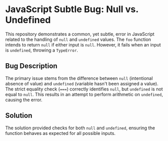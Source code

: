 # JavaScript Subtle Bug: Null vs. Undefined

This repository demonstrates a common, yet subtle, error in JavaScript related to the handling of `null` and `undefined` values.  The `foo` function intends to return `null` if either input is `null`. However, it fails when an input is `undefined`, throwing a `TypeError`. 

## Bug Description

The primary issue stems from the difference between `null` (intentional absence of value) and `undefined` (variable hasn't been assigned a value).  The strict equality check (`===`) correctly identifies `null`, but `undefined` is not equal to `null`.  This results in an attempt to perform arithmetic on `undefined`, causing the error.

## Solution

The solution provided checks for both `null` and `undefined`, ensuring the function behaves as expected for all possible inputs.